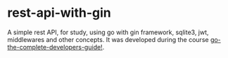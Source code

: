 # rest-api-with-gin
A simple rest API, for study, using go with gin framework, sqlite3, jwt, middlewares and other concepts.
It was developed during the course [go-the-complete-developers-guide!](https://www.udemy.com/course/go-the-complete-developers-guide).
